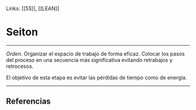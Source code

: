 Links: [[5S]], [[LEAN]]

# Seiton
---

*Orden*. Organizar el espacio de trabajo de forma eficaz. Colocar los pasos del proceso en una secuencia más significativa evitando retrabajos y retrocesos.

El objetivo de esta etapa es evitar las pérdidas de tiempo como de energía.

---

## Referencias